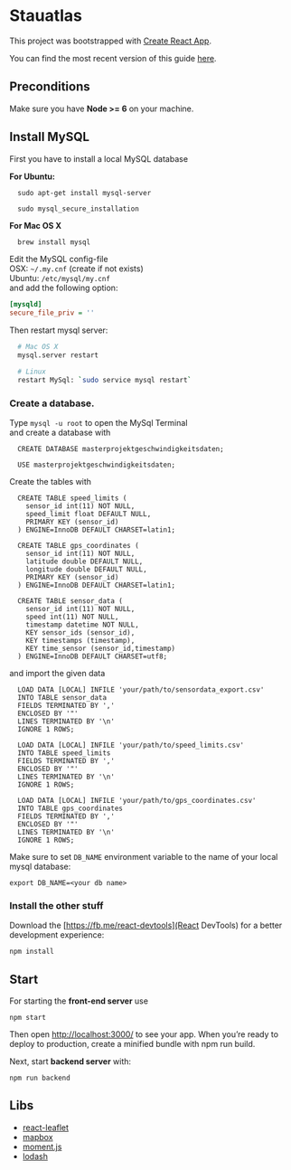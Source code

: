# Stauatlas

This project was bootstrapped with [Create React App](https://github.com/facebookincubator/create-react-app).

You can find the most recent version of this guide [here](https://github.com/facebookincubator/create-react-app/blob/master/packages/react-scripts/template/README.md).

## Preconditions

Make sure you have **Node >= 6** on your machine.

## Install MySQL 
First you have to install a local MySQL database

**For Ubuntu:**
```
  sudo apt-get install mysql-server

  sudo mysql_secure_installation
```      

**For Mac OS X**

```bash
  brew install mysql
```

Edit the MySQL config-file       
OSX: `~/.my.cnf` (create if not exists)  
Ubuntu: `/etc/mysql/my.cnf`  
and add the following option:

```ini
[mysqld]
secure_file_priv = ''
```

Then restart mysql server:

```bash
  # Mac OS X
  mysql.server restart    

  # Linux    
  restart MySql: `sudo service mysql restart` 
```

### Create a database.
Type `mysql -u root` to open the MySql Terminal    
and create a database with
```
  CREATE DATABASE masterprojektgeschwindigkeitsdaten;

  USE masterprojektgeschwindigkeitsdaten;
```

Create the tables with
```
  CREATE TABLE speed_limits (
    sensor_id int(11) NOT NULL,
    speed_limit float DEFAULT NULL,
    PRIMARY KEY (sensor_id)
  ) ENGINE=InnoDB DEFAULT CHARSET=latin1;

  CREATE TABLE gps_coordinates (
    sensor_id int(11) NOT NULL,
    latitude double DEFAULT NULL,
    longitude double DEFAULT NULL,
    PRIMARY KEY (sensor_id)
  ) ENGINE=InnoDB DEFAULT CHARSET=latin1;

  CREATE TABLE sensor_data (
    sensor_id int(11) NOT NULL,
    speed int(11) NOT NULL,
    timestamp datetime NOT NULL,
    KEY sensor_ids (sensor_id),
    KEY timestamps (timestamp),
    KEY time_sensor (sensor_id,timestamp)
  ) ENGINE=InnoDB DEFAULT CHARSET=utf8;

```

and import the given data

```
  LOAD DATA [LOCAL] INFILE 'your/path/to/sensordata_export.csv'
  INTO TABLE sensor_data
  FIELDS TERMINATED BY ','
  ENCLOSED BY '"'
  LINES TERMINATED BY '\n'
  IGNORE 1 ROWS;

  LOAD DATA [LOCAL] INFILE 'your/path/to/speed_limits.csv'
  INTO TABLE speed_limits
  FIELDS TERMINATED BY ','
  ENCLOSED BY '"'
  LINES TERMINATED BY '\n'
  IGNORE 1 ROWS;

  LOAD DATA [LOCAL] INFILE 'your/path/to/gps_coordinates.csv'
  INTO TABLE gps_coordinates
  FIELDS TERMINATED BY ','
  ENCLOSED BY '"'
  LINES TERMINATED BY '\n'
  IGNORE 1 ROWS;
```

Make sure to set `DB_NAME` environment variable to the name of your local mysql database:

```
export DB_NAME=<your db name>
```

### Install the other stuff
Download the [https://fb.me/react-devtools](React DevTools) for a better development experience: 

```
npm install
```

## Start 
For starting the **front-end server** use

```
npm start
```

Then open [http://localhost:3000/](http://localhost:3000/) to see your app.
When you’re ready to deploy to production, create a minified bundle with npm run build.


Next, start **backend server** with:

```
npm run backend
```

## Libs
- [react-leaflet](https://github.com/PaulLeCam/react-leaflet)
- [mapbox](https://www.mapbox.com)
- [moment.js](http://momentjs.com/docs/)
- [lodash](https://lodash.com/docs)

